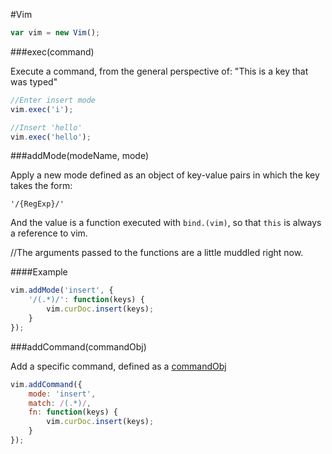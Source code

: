 #Vim

```javascript
var vim = new Vim();
```

###exec(command)

Execute a command, from the general perspective of: "This is a key that was typed"

```javascript
//Enter insert mode
vim.exec('i');

//Insert 'hello'
vim.exec('hello');
```

###addMode(modeName, mode)

Apply a new mode defined as an object of key-value pairs in which the key takes the form:

	'/{RegExp}/'

And the value is a function executed with <code>bind.(vim)</code>, so that <code>this</code> is always a reference to vim.

//The arguments passed to the functions are a little muddled right now.

####Example

```javascript
vim.addMode('insert', {
	'/(.*)/': function(keys) {
		vim.curDoc.insert(keys);	
	}
});
```

###addCommand(commandObj)

Add a specific command, defined as a [commandObj](https://github.com/itsjoesullivan/js-vim/blob/master/docs/plumbing/Types.md#commandobj)

```javascript
vim.addCommand({
	mode: 'insert',
	match: /(.*)/,
	fn: function(keys) {
		vim.curDoc.insert(keys);	
	}
});
```
